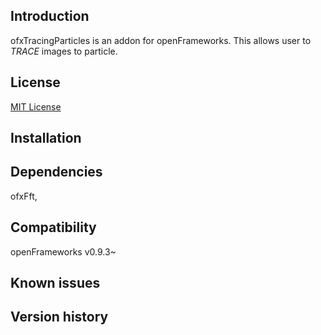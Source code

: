 Introduction
------------
ofxTracingParticles is an addon for openFrameworks. This allows user to *TRACE* images to particle.

License
-------
[MIT License](https://en.wikipedia.org/wiki/MIT_License)

Installation
------------

Dependencies
------------
ofxFft,

Compatibility
------------
openFrameworks v0.9.3~

Known issues
------------


Version history
------------
